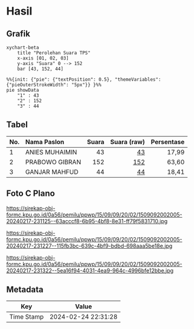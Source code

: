 # Hasil

## Grafik

```mermaid
xychart-beta
    title "Perolehan Suara TPS"
    x-axis [01, 02, 03]
    y-axis "Suara" 0 --> 152
    bar [43, 152, 44]
```

```mermaid
%%{init: {"pie": {"textPosition": 0.5}, "themeVariables": {"pieOuterStrokeWidth": "5px"}} }%%
pie showData
    "1" : 43
    "2" : 152
    "3" : 44
```

## Tabel

| No. | Nama Paslon    | Suara | Suara (raw) | Persentase |
|:--- |:-------------- | -----:| -----------:| ----------:|
| 1   | ANIES MUHAIMIN | 43    | [43][p-1]   | 17,99      |
| 2   | PRABOWO GIBRAN | 152   | [152][p-2]  | 63,60      |
| 3   | GANJAR MAHFUD  | 44    | [44][p-3]   | 18,41      |


[p-1]: https://github.com/gigit-pemilu/pemilu-2024-15-jambi/blob/main/pilpres/hitung-suara/sub/15-jambi/sub/09-tebo/sub/09-tengah-ilir/sub/2002-penapalan/sub/005-tps/sub/paslon-1.txt
[p-2]: https://github.com/gigit-pemilu/pemilu-2024-15-jambi/blob/main/pilpres/hitung-suara/sub/15-jambi/sub/09-tebo/sub/09-tengah-ilir/sub/2002-penapalan/sub/005-tps/sub/paslon-2.txt
[p-3]: https://github.com/gigit-pemilu/pemilu-2024-15-jambi/blob/main/pilpres/hitung-suara/sub/15-jambi/sub/09-tebo/sub/09-tengah-ilir/sub/2002-penapalan/sub/005-tps/sub/paslon-3.txt

## Foto C Plano

https://sirekap-obj-formc.kpu.go.id/0a56/pemilu/ppwp/15/09/09/20/02/1509092002005-20240217-231125--63acccf8-6b95-4bf8-8e31-ff79f5831710.jpg

https://sirekap-obj-formc.kpu.go.id/0a56/pemilu/ppwp/15/09/09/20/02/1509092002005-20240217-231227--115fb3bc-639c-4bf9-bdbd-698aaa5be18e.jpg

https://sirekap-obj-formc.kpu.go.id/0a56/pemilu/ppwp/15/09/09/20/02/1509092002005-20240217-231322--5ea16f94-4031-4ea9-964c-4996bfe12bbe.jpg


## Metadata

| Key        | Value               |
| ---------- | ------------------- |
| Time Stamp | 2024-02-24 22:31:28 |



